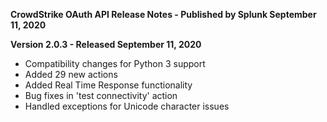**CrowdStrike OAuth API Release Notes - Published by Splunk September 11, 2020**


**Version 2.0.3 - Released September 11, 2020**

* Compatibility changes for Python 3 support
* Added 29 new actions
* Added Real Time Response functionality
* Bug fixes in 'test connectivity' action
* Handled exceptions for Unicode character issues
